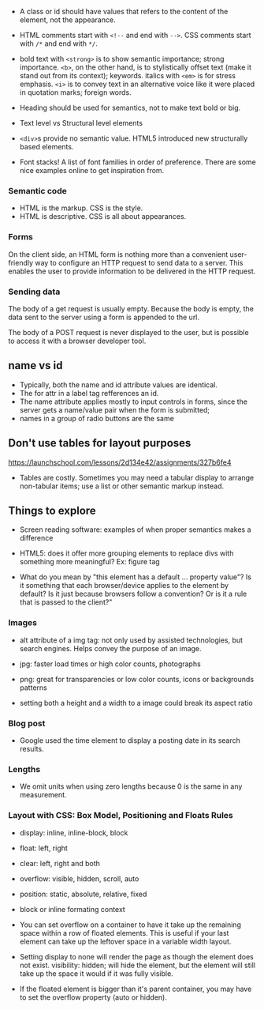 - A class or id should have values that refers to the content of the element, not the appearance.

- HTML comments start with `<!--` and end with `-->`. CSS comments start with `/*` and end with `*/`.

- bold text with `<strong>` is to show semantic importance; strong importance. `<b>`, on the other hand, is to stylistically offset text (make it stand out from its context); keywords. italics with `<em>` is for stress emphasis. `<i>` is to convey text in an alternative voice like it were placed in quotation marks; foreign words.

- Heading should be used for semantics, not to make text bold or big.

- Text level vs Structural level elements

- `<div>`s provide no semantic value. HTML5 introduced new structurally based elements.

- Font stacks! A list of font families in order of preference. There are some nice examples online to get inspiration from.

### Semantic code
- HTML is the markup. CSS is the style.
- HTML is descriptive. CSS is all about appearances.

### Forms

On the client side, an HTML form is nothing more than a convenient user-friendly way to configure an HTTP request to send data to a server. This enables the user to provide information to be delivered in the HTTP request.

### Sending data

The body of a get request is usually empty. Because the body is empty, the data sent to the server using a form is appended to the url.

The body of a POST request is never displayed to the user, but is possible to access it with a browser developer tool.

## name vs id

- Typically, both the name and id attribute values are identical.
- The for attr in a label tag refferences an id.
- The name attribute applies mostly to input controls in forms, since the server gets a name/value pair when the form is submitted;
- names in a group of radio buttons are the same

## Don't use tables for layout purposes

https://launchschool.com/lessons/2d134e42/assignments/327b6fe4

- Tables are costly. Sometimes you may need a tabular display to arrange non-tabular items; use a list or other semantic markup instead.

## Things to explore

- Screen reading software: examples of when proper semantics makes a difference

- HTML5: does it offer more grouping elements to replace divs with something more meaningful? Ex: figure tag

- What do you mean by "this element has a default ... property value"? Is it something that each browser/device applies to the element by default? Is it just because browsers follow a convention? Or is it a rule that is passed to the client?"

### Images

- alt attribute of a img tag: not only used by assisted technologies, but search engines. Helps convey the purpose of an image.

- jpg: faster load times or high color counts, photographs
- png: great for transparencies or low color counts, icons or backgrounds patterns

- setting both a height and a width to a image could break its aspect ratio

### Blog post

- Google used the time element to display a posting date in its search results.

### Lengths

- We omit units when using zero lengths because 0 is the same in any measurement.

### Layout with CSS: Box Model, Positioning and Floats Rules

- display: inline, inline-block, block
- float: left, right
- clear: left, right and both
- overflow: visible, hidden, scroll, auto
- position: static, absolute, relative, fixed

- block or inline formating context

- You can set overflow on a container to have it take up the remaining space within a row of floated elements. This is useful if your last element can take up the leftover space in a variable width layout.

- Setting display to none will render the page as though the element does not exist. visibility: hidden; will hide the element, but the element will still take up the space it would if it was fully visible.

- If the floated element is bigger than it's parent container, you may have to set the overflow property (auto or hidden).




